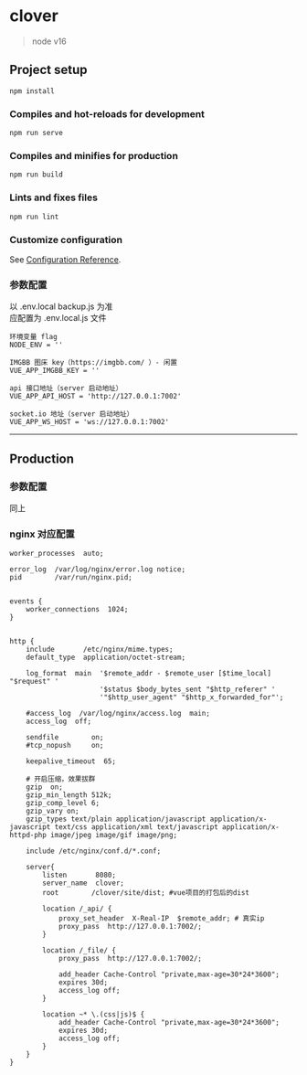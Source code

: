 # clover

> node v16

## Project setup
```
npm install
```

### Compiles and hot-reloads for development
```
npm run serve
```

### Compiles and minifies for production
```
npm run build
```

### Lints and fixes files
```
npm run lint
```

### Customize configuration
See [Configuration Reference](https://cli.vuejs.org/config/).

### 参数配置
以 .env.local backup.js 为准  
应配置为 .env.local.js 文件

```
环境变量 flag
NODE_ENV = ''

IMGBB 图床 key（https://imgbb.com/ ）- 闲置
VUE_APP_IMGBB_KEY = ''

api 接口地址（server 启动地址）
VUE_APP_API_HOST = 'http://127.0.0.1:7002'

socket.io 地址（server 启动地址）
VUE_APP_WS_HOST = 'ws://127.0.0.1:7002'

```

---

## Production

### 参数配置
同上

### nginx 对应配置

```
worker_processes  auto;

error_log  /var/log/nginx/error.log notice;
pid        /var/run/nginx.pid;


events {
    worker_connections  1024;
}


http {
    include       /etc/nginx/mime.types;
    default_type  application/octet-stream;

    log_format  main  '$remote_addr - $remote_user [$time_local] "$request" '
                      '$status $body_bytes_sent "$http_referer" '
                      '"$http_user_agent" "$http_x_forwarded_for"';

    #access_log  /var/log/nginx/access.log  main;
    access_log  off;

    sendfile        on;
    #tcp_nopush     on;

    keepalive_timeout  65;

    # 开启压缩，效果拔群
    gzip  on;
    gzip_min_length 512k;
    gzip_comp_level 6;
    gzip_vary on;
    gzip_types text/plain application/javascript application/x-javascript text/css application/xml text/javascript application/x-httpd-php image/jpeg image/gif image/png;

    include /etc/nginx/conf.d/*.conf;

    server{
        listen       8080;
        server_name  clover;
        root        /clover/site/dist; #vue项目的打包后的dist

        location /_api/ {
            proxy_set_header  X-Real-IP  $remote_addr; # 真实ip
            proxy_pass	http://127.0.0.1:7002/;
        }

        location /_file/ {
            proxy_pass	http://127.0.0.1:7002/;

            add_header Cache-Control "private,max-age=30*24*3600";
            expires 30d;
            access_log off;
        }

        location ~* \.(css|js)$ {
            add_header Cache-Control "private,max-age=30*24*3600";
            expires 30d;
            access_log off;
        }
    }
}
```
